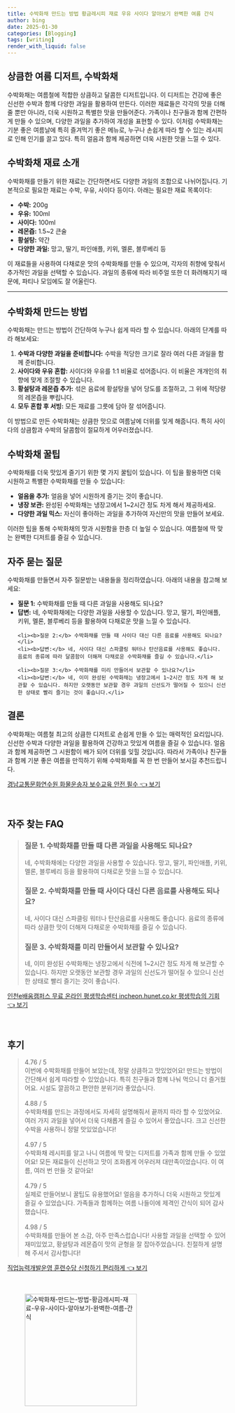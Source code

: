 ```yaml
---
title: 수박화채 만드는 방법 황금레시피 재료 우유 사이다 알아보기 완벽한 여름 간식
author: bing
date: 2025-01-30
categories: [Blogging]
tags: [writing]
render_with_liquid: false
---
```



<h2 id='수박화채 소개'>상큼한 여름 디저트, 수박화채</h2>

<p>수박화채는 여름철에 적합한 상큼하고 달콤한 디저트입니다. 이 디저트는 건강에 좋은 신선한 수박과 함께 다양한 과일을 활용하여 만든다. 이러한 재료들은 각각의 맛을 더해줄 뿐만 아니라, 더욱 시원하고 특별한 맛을 만들어준다. 가족이나 친구들과 함께 간편하게 만들 수 있으며, 다양한 과일을 추가하여 개성을 표현할 수 있다. 이처럼 수박화채는 기분 좋은 여름날에 특히 즐겨먹기 좋은 메뉴로, 누구나 손쉽게 따라 할 수 있는 레시피로 인해 인기를 끌고 있다. 특히 얼음과 함께 제공하면 더욱 시원한 맛을 느낄 수 있다.</p>

<h2 id='수박화채 재료'>수박화채 재료 소개</h2>

<p>수박화채를 만들기 위한 재료는 간단하면서도 다양한 과일의 조합으로 나뉘어집니다. 기본적으로 필요한 재료는 수박, 우유, 사이다 등이다. 아래는 필요한 재료 목록이다:</p>

<ul>
    <li><b>수박:</b> 200g</li>
    <li><b>우유:</b> 100ml</li>
    <li><b>사이다:</b> 100ml</li>
    <li><b>레몬즙:</b> 1.5~2 큰술</li>
    <li><b>황설탕:</b> 약간</li>
    <li><b>다양한 과일:</b> 망고, 딸기, 파인애플, 키위, 멜론, 블루베리 등</li>
</ul>

<p>이 재료들을 사용하여 다채로운 맛의 수박화채를 만들 수 있으며, 각자의 취향에 맞춰서 추가적인 과일을 선택할 수 있습니다. 과일의 종류에 따라 비주얼 또한 더 화려해지기 때문에, 파티나 모임에도 잘 어울린다.</p>

<hr />

<h2 id='수박화채 만들기'>수박화채 만드는 방법</h2>

<p>수박화채는 만드는 방법이 간단하여 누구나 쉽게 따라 할 수 있습니다. 아래의 단계를 따라 해보세요:</p>

<ol>
    <li><b>수박과 다양한 과일을 준비합니다:</b> 수박을 적당한 크기로 잘라 여러 다른 과일을 함께 준비합니다.</li>
    <li><b>사이다와 우유 혼합:</b> 사이다와 우유를 1:1 비율로 섞어줍니다. 이 비율은 개개인의 취향에 맞게 조절할 수 있습니다.</li>
    <li><b>황설탕과 레몬즙 추가:</b> 섞은 음료에 황설탕을 넣어 당도를 조절하고, 그 위에 적당량의 레몬즙을 뿌립니다.</li>
    <li><b>모두 혼합 후 서빙:</b> 모든 재료를 그릇에 담아 잘 섞어줍니다.</li>
</ol>

<p>이 방법으로 만든 수박화채는 상큼한 맛으로 여름날에 더위를 잊게 해줍니다. 특히 사이다의 상큼함과 수박의 달콤함이 절묘하게 어우러졌습니다.</p>

<h2 id='꿀팁'>수박화채 꿀팁</h2>

<p>수박화채를 더욱 맛있게 즐기기 위한 몇 가지 꿀팁이 있습니다. 이 팁을 활용하면 더욱 시원하고 특별한 수박화채를 만들 수 있습니다:</p>

<ul>
    <li><b>얼음을 추가:</b> 얼음을 넣어 시원하게 즐기는 것이 좋습니다.</li>
    <li><b>냉장 보관:</b> 완성된 수박화채는 냉장고에서 1~2시간 정도 차게 해서 제공하세요.</li>
    <li><b>다양한 과일 믹스:</b> 자신이 좋아하는 과일을 추가하여 자신만의 맛을 만들어 보세요.</li>
</ul>

<p>이러한 팁을 통해 수박화채의 맛과 시원함을 한층 더 높일 수 있습니다. 여름철에 딱 맞는 완벽한 디저트를 즐길 수 있습니다.</p>

<h2 id='자주 묻는 질문'>자주 묻는 질문</h2>

<p>수박화채를 만들면서 자주 질문받는 내용들을 정리하였습니다. 아래의 내용을 참고해 보세요:</p>

<ul>
    <li><b>질문 1:</b> 수박화채를 만들 때 다른 과일을 사용해도 되나요?</li>
    <li><b>답변:</b> 네, 수박화채에는 다양한 과일을 사용할 수 있습니다. 망고, 딸기, 파인애플, 키위, 멜론, 블루베리 등을 활용하여 다채로운 맛을 느낄 수 있습니다.</li>

    <li><b>질문 2:</b> 수박화채를 만들 때 사이다 대신 다른 음료를 사용해도 되나요?</li>
    <li><b>답변:</b> 네, 사이다 대신 스파클링 워터나 탄산음료를 사용해도 좋습니다. 음료의 종류에 따라 달콤함이 더해져 다채로운 수박화채를 즐길 수 있습니다.</li>

    <li><b>질문 3:</b> 수박화채를 미리 만들어서 보관할 수 있나요?</li>
    <li><b>답변:</b> 네, 이미 완성된 수박화채는 냉장고에서 1~2시간 정도 차게 해 보관할 수 있습니다. 하지만 오랫동안 보관할 경우 과일의 신선도가 떨어질 수 있으니 신선한 상태로 빨리 즐기는 것이 좋습니다.</li>
</ul>

<h2 id='마무리'>결론</h2>

<p>수박화채는 여름철 최고의 상큼한 디저트로 손쉽게 만들 수 있는 매력적인 요리입니다. 신선한 수박과 다양한 과일을 활용하여 건강하고 맛있게 여름을 즐길 수 있습니다. 얼음과 함께 제공하면 그 시원함이 배가 되어 더위를 잊힐 것입니다. 따라서 가족이나 친구들과 함께 기분 좋은 여름을 만끽하기 위해 수박화채를 꼭 한 번 만들어 보시길 추천드립니다.</p>


<p><a class="click-button" title="경남교통문화연수원 화물운송자 보수교육 안전 필수" href="https://afficreate.github.io/posts/%EA%B2%BD%EB%82%A8%EA%B5%90%ED%86%B5%EB%AC%B8%ED%99%94%EC%97%B0%EC%88%98%EC%9B%90-%ED%99%94%EB%AC%BC%EC%9A%B4%EC%86%A1%EC%9E%90-%EB%B3%B4%EC%88%98%EA%B5%90%EC%9C%A1-%EC%95%88%EC%A0%84-%ED%95%84%EC%88%98/" rel="dofollow">경남교통문화연수원 화물운송자 보수교육 안전 필수 👈 보기</a></p><br>
<h2 id='자주_찾는_FAQ'>자주 찾는 FAQ</h2>
<div itemscope="" itemtype="https://schema.org/FAQPage"> 
<blockquote> 
<div itemscope="" itemprop="mainEntity" itemtype="https://schema.org/Question"> 
<h3 itemprop="name">질문 1. 수박화채를 만들 때 다른 과일을 사용해도 되나요?</h3> 
<div itemscope="" itemprop="acceptedAnswer" itemtype="https://schema.org/Answer"> 
<span itemprop="text"> 
<p>네, 수박화채에는 다양한 과일을 사용할 수 있습니다. 망고, 딸기, 파인애플, 키위, 멜론, 블루베리 등을 활용하여 다채로운 맛을 느낄 수 있습니다.</p> 
</span> 
</div> 
</div> 

<div itemscope="" itemprop="mainEntity" itemtype="https://schema.org/Question"> 
<h3 itemprop="name">질문 2. 수박화채를 만들 때 사이다 대신 다른 음료를 사용해도 되나요?</h3> 
<div itemscope="" itemprop="acceptedAnswer" itemtype="https://schema.org/Answer"> 
<span itemprop="text"> 
<p>네, 사이다 대신 스파클링 워터나 탄산음료를 사용해도 좋습니다. 음료의 종류에 따라 상큼한 맛이 더해져 다채로운 수박화채를 즐길 수 있습니다.</p> 
</span> 
</div> 
</div> 

<div itemscope="" itemprop="mainEntity" itemtype="https://schema.org/Question"> 
<h3 itemprop="name">질문 3. 수박화채를 미리 만들어서 보관할 수 있나요?</h3> 
<div itemscope="" itemprop="acceptedAnswer" itemtype="https://schema.org/Answer"> 
<span itemprop="text"> 
<p>네, 이미 완성된 수박화채는 냉장고에서 식전에 1~2시간 정도 차게 해 보관할 수 있습니다. 하지만 오랫동안 보관할 경우 과일의 신선도가 떨어질 수 있으니 신선한 상태로 빨리 즐기는 것이 좋습니다.</p> 
</span> 
</div> 
</div> 
</blockquote> 
</div>
<p><a class="click-button" title="인천e배움캠퍼스 무료 온라인 평생학습센터 incheon.hunet.co.kr 평생학습의 기회" href="https://afficreate.github.io/posts/%EC%9D%B8%EC%B2%9Ce%EB%B0%B0%EC%9B%80%EC%BA%A0%ED%8D%BC%EC%8A%A4-%EB%AC%B4%EB%A3%8C-%EC%98%A8%EB%9D%BC%EC%9D%B8-%ED%8F%89%EC%83%9D%ED%95%99%EC%8A%B5%EC%84%BC%ED%84%B0-incheon.hunet.co.kr-%ED%8F%89%EC%83%9D%ED%95%99%EC%8A%B5%EC%9D%98-%EA%B8%B0%ED%9A%8C/" rel="dofollow">인천e배움캠퍼스 무료 온라인 평생학습센터 incheon.hunet.co.kr 평생학습의 기회 👈 보기</a></p><br>
<h2 id='후기'>후기</h2>
<div itemscope itemtype="https://schema.org/Product">
  <blockquote>
  <div itemprop="review" itemscope itemtype="https://schema.org/Review">
      <div itemprop="reviewRating" itemscope itemtype="https://schema.org/Rating"> <span itemprop="ratingValue">4.76</span> / <span itemprop="bestRating">5</span> </div>
      <span itemprop="reviewBody">이번에 수박화채를 만들어 보았는데, 정말 상큼하고 맛있었어요! 만드는 방법이 간단해서 쉽게 따라할 수 있었습니다. 특히 친구들과 함께 나눠 먹으니 더 즐거웠어요. 시설도 깔끔하고 편안한 분위기라 좋았습니다.</span>
  </div>
  <br>
  <div itemprop="review" itemscope itemtype="https://schema.org/Review">
      <div itemprop="reviewRating" itemscope itemtype="https://schema.org/Rating"> <span itemprop="ratingValue">4.88</span> / <span itemprop="bestRating">5</span> </div>
      <span itemprop="reviewBody">수박화채를 만드는 과정에서도 자세히 설명해줘서 끝까지 따라 할 수 있었어요. 여러 가지 과일을 넣어서 더욱 다채롭게 즐길 수 있어서 좋았습니다. 크고 신선한 수박을 사용하니 정말 맛있었습니다!</span>
  </div>
  <br>
  <div itemprop="review" itemscope itemtype="https://schema.org/Review">
      <div itemprop="reviewRating" itemscope itemtype="https://schema.org/Rating"> <span itemprop="ratingValue">4.97</span> / <span itemprop="bestRating">5</span> </div>
      <span itemprop="reviewBody">수박화채 레시피를 알고 나니 여름에 딱 맞는 디저트를 가족과 함께 만들 수 있었어요! 모든 재료들이 신선하고 맛이 조화롭게 어우러져 대만족이었습니다. 이 여름, 여러 번 만들 것 같아요!</span>
  </div>
  <br>
  <div itemprop="review" itemscope itemtype="https://schema.org/Review">
      <div itemprop="reviewRating" itemscope itemtype="https://schema.org/Rating"> <span itemprop="ratingValue">4.79</span> / <span itemprop="bestRating">5</span> </div>
      <span itemprop="reviewBody">실제로 만들어보니 꿀팁도 유용했어요! 얼음을 추가하니 더욱 시원하고 맛있게 즐길 수 있었습니다. 가족들과 함께하는 여름 나들이에 제격인 간식이 되어 감사했습니다.</span>
  </div>
  <br>
  <div itemprop="review" itemscope itemtype="https://schema.org/Review">
      <div itemprop="reviewRating" itemscope itemtype="https://schema.org/Rating"> <span itemprop="ratingValue">4.98</span> / <span itemprop="bestRating">5</span> </div>
      <span itemprop="reviewBody">수박화채를 만들어 본 소감, 아주 만족스럽습니다! 사용할 과일을 선택할 수 있어 재미있었고, 황설탕과 레몬즙이 맛의 균형을 잘 잡아주었습니다. 친절하게 설명해 주셔서 감사합니다!</span>
  </div>
  </blockquote>
</div>
<p><a class="click-button" title="직업능력개발운영 훈련수당 신청하기 편리하게" href="https://afficreate.github.io/posts/%EC%A7%81%EC%97%85%EB%8A%A5%EB%A0%A5%EA%B0%9C%EB%B0%9C%EC%9A%B4%EC%98%81-%ED%9B%88%EB%A0%A8%EC%88%98%EB%8B%B9-%EC%8B%A0%EC%B2%AD%ED%95%98%EA%B8%B0-%ED%8E%B8%EB%A6%AC%ED%95%98%EA%B2%8C/" rel="dofollow">직업능력개발운영 훈련수당 신청하기 편리하게 👈 보기</a></p><br>
<figure class="image"><img src="https://afficreate.github.io/assets/img/thumbnail/수박화채-만드는-방법-황금레시피-재료-우유-사이다-알아보기-완벽한-여름-간식.webp" alt="수박화채-만드는-방법-황금레시피-재료-우유-사이다-알아보기-완벽한-여름-간식" width="256" height="256"></figure>